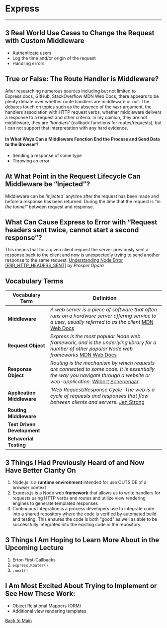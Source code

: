 # Express
---

## 3 Real World Use Cases to Change the Request with Custom Middleware

- Authenticate users
- Log the time and/or origin of the request
- Handling errors

## True or False: The Route Handler is Middleware?

After researching numerous sources including but not limited to Express.docs, GitHub, StackOverflow MDN Web Docs, there appears to be plenty debate over whether route handlers are middleware or not. The debates touch on topics such as the absence of the `next` argument, the handlers association with HTTP request verbs, whether middleware delivers a response to a request and other criteria. In my opinion, they are not middleware, they are *'handlers'* (callback functions for routes/requests), but I can not support that interpretation with any hard evidence.

#### In What Ways Can a Middleware Function End the Process and Send Data to the Browser?

- Sending a response of some type
- Throwing an error

## At What Point in the Request Lifecycle Can Middleware be “Injected”?

Middleware can be *'injected'* anytime after the request has been made and before a response has been returned. During the time that the request is *"in the tunnel"* between request and response.

## What Can Cause Express to Error with “Request headers sent twice, cannot start a second response”?

This means that for a given client request the server previously sent a response back to the client and now is unexpectedly trying to send another response to the same request. [Understanding Node Error \[ERR_HTTP_HEADERS_SENT\]](https://www.codementor.io/@oparaprosper79/understanding-node-error-err_http_headers_sent-117mpk82z8) by *Prosper Opara*

## Vocabulary Terms
| **Vocabulary Term** | **Definition** |
| --- | --- |
| **Middleware** | *A web server is a piece of software that often runs on a hardware server offering service to a user, usually referred to as the client* [MDN Web Docs](https://developer.mozilla.org/en-US/docs/Glossary/Web_server) |
| **Request Object** | *Express is the most popular Node web framework, and is the underlying library for a number of other popular Node web frameworks* [MDN Web Docs](https://developer.mozilla.org/en-US/docs/Learn/Server-side/Express_Nodejs/Introduction) |
| **Response Object** | *Routing is the mechanism by which requests are connected to some code. It is essentially the way you navigate through a website or web-application.* [Wilbert Schepenaar](https://medium.com/@wilbo/server-side-vs-client-side-routing-71d710e9227f) |
| **Application Middleware** | *'Web Request/Response Cycle'* *The web is a cycle of requests and responses that flow between clients and servers.* [Jen Strong](https://medium.com/@jen_strong/the-request-response-cycle-of-the-web-1b7e206e9047) |
| **Routing Middleware** |  |
| **Test Driven Development** |  |
| **Behavorial Testing** |  |

## 3 Things I Had Previously Heard of and Now Have Better Clarity On

1. Node.js is a **runtime environment** intended for use OUTSIDE of a browser context
1. Express.js is a Node web **framework** that allows us to write handlers for requests using HTTP verbs and routes and utilize view rendering engines to generate templated responses
1. Continuous Integration is a process developers use to integrate code into a shared repository where the code is verified by automated build and testing. This ensures the code is both "good" as well as able to be successfully integrated into the existing code in the repository.

## 3 Things I Am Hoping to Learn More About in the Upcoming Lecture

1. Error-First-Callbacks
1. `express.Router()`
1. `.next()`

## I Am Most Excited About Trying to Implement or See How These Work:

- Object Relational Mappers (ORM)
- Additional view rendering templates


[Back to Main](../README.md)